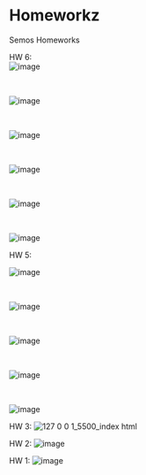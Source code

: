 # Homeworkz
 Semos Homeworks
 
HW 6: <br>![image](https://user-images.githubusercontent.com/35933971/199360841-8a10d676-9907-499b-ad4a-76a878ce914f.png)


<br>

![image](https://user-images.githubusercontent.com/35933971/199138165-577ab324-35c5-4e2c-81ae-d447728b840d.png)

<br>

![image](https://user-images.githubusercontent.com/35933971/199138107-08b7132f-513a-4e8e-9adc-3e1233767893.png)

<br>

![image](https://user-images.githubusercontent.com/35933971/198152216-a44187cf-1187-438f-9c80-4309ea335d02.png)


<br>

![image](https://user-images.githubusercontent.com/35933971/198152102-2d45750d-8644-464d-b540-36e221862db4.png)


<br>

![image](https://user-images.githubusercontent.com/35933971/198148678-50deb764-3706-4b2d-a4fd-3e31233d5a9c.png)


HW 5:<br>

![image](https://user-images.githubusercontent.com/35933971/197609811-87f7217a-deff-4047-b27b-66358ccbe350.png)


<br>

![image](https://user-images.githubusercontent.com/35933971/197416749-d5f086e8-d772-41ad-9273-679ba66dae7a.png)

<br>

![image](https://user-images.githubusercontent.com/35933971/197410823-e4af4595-bf48-4722-84b1-f715479a572f.png)

<br>

![image](https://user-images.githubusercontent.com/35933971/197408976-b1bbfb88-1821-4f48-8d8d-512a94bbc112.png)

<br>

![image](https://user-images.githubusercontent.com/35933971/197399739-0da3f34f-593d-4fd2-8552-64e2c123b122.png)
 
 
HW 3: ![127 0 0 1_5500_index html](https://user-images.githubusercontent.com/35933971/196324696-2e0d25b0-d8d4-4861-8dbb-5bba2783567b.png)

 
HW 2: ![image](https://user-images.githubusercontent.com/35933971/195985069-7ed36736-c8a2-47f8-bbd8-eb46f79c03a4.png)


HW 1: ![image](https://user-images.githubusercontent.com/35933971/195481331-ac101252-fa5b-41a3-acdd-0a9d7f41440d.png)


